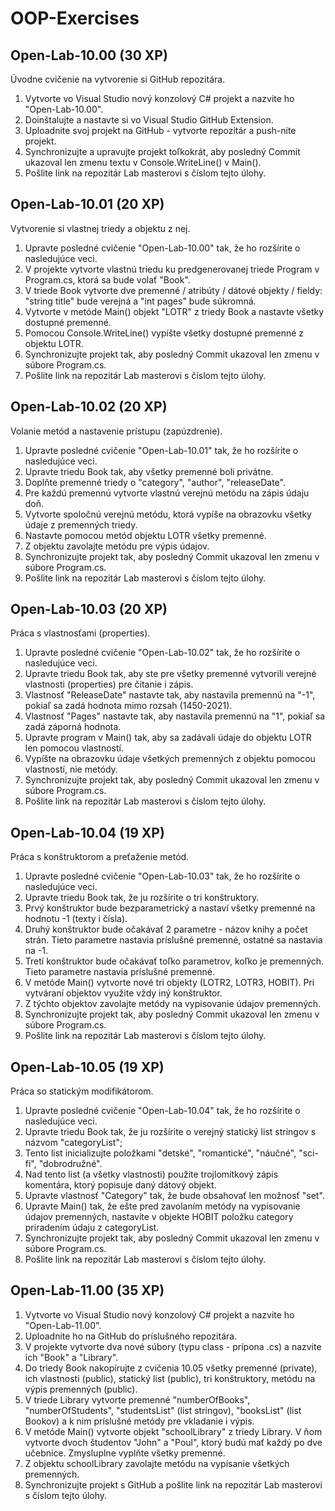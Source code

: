 # OOP-Exercises

## Open-Lab-10.00 (30 XP)
Úvodne cvičenie na vytvorenie si GitHub repozitára.
1. Vytvorte vo Visual Studio nový konzolový C# projekt a nazvite ho "Open-Lab-10.00".
2. Doinštalujte a nastavte si vo Visual Studio GitHub Extension.
3. Uploadnite svoj projekt na GitHub - vytvorte repozitár a push-nite projekt.
4. Synchronizujte a upravujte projekt toľkokrát, aby posledný Commit ukazoval len zmenu textu v Console.WriteLine() v Main().
5. Pošlite link na repozitár Lab masterovi s číslom tejto úlohy.

## Open-Lab-10.01 (20 XP)
Vytvorenie si vlastnej triedy a objektu z nej.
1. Upravte posledné cvičenie "Open-Lab-10.00" tak, že ho rozšírite o nasledujúce veci.
2. V projekte vytvorte vlastnú triedu ku predgenerovanej triede Program v Program.cs, ktorá sa bude volať "Book".
3. V triede Book vytvorte dve premenné / atribúty / dátové objekty / fieldy: "string title" bude verejná a "int pages" bude súkromná.
4. Vytvorte v metóde Main() objekt "LOTR" z triedy Book a nastavte všetky dostupné premenné.
5. Pomocou Console.WriteLine() vypíšte všetky dostupné premenné z objektu LOTR.
6. Synchronizujte projekt tak, aby posledný Commit ukazoval len zmenu v súbore Program.cs.
7. Pošlite link na repozitár Lab masterovi s číslom tejto úlohy.

## Open-Lab-10.02 (20 XP)
Volanie metód a nastavenie prístupu (zapúzdrenie).
1. Upravte posledné cvičenie "Open-Lab-10.01" tak, že ho rozšírite o nasledujúce veci.
2. Upravte triedu Book tak, aby všetky premenné boli privátne.
3. Doplňte premenné triedy o "category", "author", "releaseDate".
4. Pre každú premennú vytvorte vlastnú verejnú metódu na zápis údaju doň.
5. Vytvorte spoločnú verejnú metódu, ktorá vypíše na obrazovku všetky údaje z premenných triedy.
6. Nastavte pomocou metód objektu LOTR všetky premenné.
7. Z objektu zavolajte metódu pre výpis údajov.
8. Synchronizujte projekt tak, aby posledný Commit ukazoval len zmenu v súbore Program.cs.
9. Pošlite link na repozitár Lab masterovi s číslom tejto úlohy.

## Open-Lab-10.03 (20 XP)
Práca s vlastnosťami (properties).
1. Upravte posledné cvičenie "Open-Lab-10.02" tak, že ho rozšírite o nasledujúce veci.
2. Upravte triedu Book tak, aby ste pre všetky premenné vytvorili verejné vlastnosti (properties) pre čítanie i zápis.
3. Vlastnosť "ReleaseDate" nastavte tak, aby nastavila premennú na "-1", pokiaľ sa zadá hodnota mimo rozsah (1450-2021).
4. Vlastnosť "Pages" nastavte tak, aby nastavila premennú na "1", pokiaľ sa zadá záporná hodnota.
5. Upravte program v Main() tak, aby sa zadávali údaje do objektu LOTR len pomocou vlastností.
6. Vypíšte na obrazovku údaje všetkých premenných z objektu pomocou vlastností, nie metódy.
7. Synchronizujte projekt tak, aby posledný Commit ukazoval len zmenu v súbore Program.cs.
8. Pošlite link na repozitár Lab masterovi s číslom tejto úlohy.

## Open-Lab-10.04 (19 XP)
Práca s konštruktorom a preťaženie metód.
1. Upravte posledné cvičenie "Open-Lab-10.03" tak, že ho rozšírite o nasledujúce veci.
2. Upravte triedu Book tak, že ju rozšírite o tri konštruktory.
3. Prvý konštruktor bude bezparametrický a nastaví všetky premenné na hodnotu -1 (texty i čísla).
4. Druhý konštruktor bude očakávať 2 parametre - názov knihy a počet strán. Tieto parametre nastavia príslušné premenné, ostatné sa nastavia na -1.
5. Tretí konštruktor bude očakávať toľko parametrov, koľko je premenných. Tieto parametre nastavia príslušné premenné.
6. V metóde Main() vytvorte nové tri objekty (LOTR2, LOTR3, HOBIT). Pri vytváraní objektov využite vždy iný konštruktor.
7. Z týchto objektov zavolajte metódy na vypisovanie údajov premenných.
8. Synchronizujte projekt tak, aby posledný Commit ukazoval len zmenu v súbore Program.cs.
9. Pošlite link na repozitár Lab masterovi s číslom tejto úlohy.

## Open-Lab-10.05 (19 XP)
Práca so statickým modifikátorom.
1. Upravte posledné cvičenie "Open-Lab-10.04" tak, že ho rozšírite o nasledujúce veci.
2. Upravte triedu Book tak, že ju rozšírite o verejný statický list stringov s názvom "categoryList";
3. Tento list inicializujte položkami "detské", "romantické", "náučné", "sci-fi", "dobrodružné".
4. Nad tento list (a všetky vlastnosti) použite trojlomítkový zápis komentára, ktorý popisuje daný dátový objekt.
5. Upravte vlastnosť "Category" tak, že bude obsahovať len možnosť "set".
6. Upravte Main() tak, že ešte pred zavolaním metódy na vypisovanie údajov premenných, nastavíte v objekte HOBIT položku category priradením údaju z categoryList.
7. Synchronizujte projekt tak, aby posledný Commit ukazoval len zmenu v súbore Program.cs.
8. Pošlite link na repozitár Lab masterovi s číslom tejto úlohy.

## Open-Lab-11.00 (35 XP)
1. Vytvorte vo Visual Studio nový konzolový C# projekt a nazvite ho "Open-Lab-11.00".
2. Uploadnite ho na GitHub do príslušného repozitára.
3. V projekte vytvorte dva nové súbory (typu class - prípona .cs) a nazvite ich "Book" a "Library".
4. Do triedy Book nakopírujte z cvičenia 10.05 všetky premenné (private), ich vlastnosti (public), statický list (public), tri konštruktory, metódu na výpis premenných (public).
5. V triede Library vytvorte premenné "numberOfBooks", "numberOfStudents", "studentsList" (list stringov), "booksList" (list Bookov) a k nim príslušné metódy pre vkladanie i výpis.
6. V metóde Main() vytvorte objekt "schoolLibrary" z triedy Library. V ňom vytvorte dvoch študentov "John" a "Poul", ktorý budú mať každý po dve učebnice. Zmysluplne vyplňte všetky premenné.
7. Z objektu schoolLibrary zavolajte metódu na vypísanie všetkých premenných.
8. Synchronizujte projekt s GitHub a pošlite link na repozitár Lab masterovi s číslom tejto úlohy.


